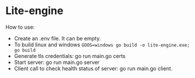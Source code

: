 # Lite-engine

How to use:

* Create an .env file. It can be empty.
* To build linux and windows `GOOS=windows go build -o lite-engine.exe; go build`
* Generate tls credentials: go run main.go certs
* Start server: go run main.go server
* Client call to check health status of server: go run main.go client.
